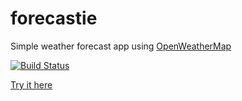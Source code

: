 # forecastie
Simple weather forecast app using [OpenWeatherMap](http://openweathermap.org/)

[![Build Status](https://travis-ci.org/attilahorvath/forecastie.svg?branch=master)](https://travis-ci.org/attilahorvath/forecastie)

[Try it here](http://forecastie-attilahorvath.rhcloud.com/)
